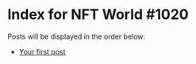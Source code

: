 # Index for NFT World #1020
Posts will be displayed in the order below:

- [Your first post](./001-first.md)


